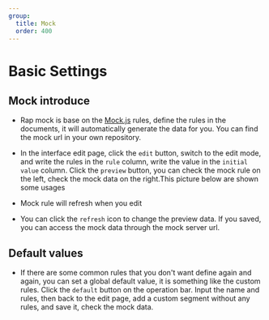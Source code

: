 ```yaml
---
group: 
  title: Mock
  order: 400
---
```


# Basic Settings

## Mock introduce
- Rap mock is base on the [Mock.js](http://mockjs.com/examples.html) rules, define the rules in the documents, it will automatically generate the data for you. You can find the mock url in your own repository.

<code src="./mock/component/mock_path.tsx" inline=true></code>

- In the interface edit page, click the `edit` button, switch to the edit mode, and write the rules in the `rule` column, write the value in the `initial value` column. Click the `preview` button, you can check the mock rule on the left, check the mock data on the right.This picture below are shown some usages
<code src="./mock/component/usages.tsx" inline=true></code>

- Mock rule will refresh when you edit
- You can click the `refresh` icon to change the preview data. If you saved, you can access the mock data through the mock server url.

<code src="./mock/component/data_mock.tsx" inline=true></code>
## Default values

- If there are some common rules that you don't want define again and again, you can set a global default value, it is something like the custom rules. Click the `default` button on the operation bar.
Input the name and rules, then back to the edit page, add a custom segment without any rules, and save it, check the mock data.

<code src="./mock/component/default.tsx" inline=true></code>

<code src="./mock/component/setting.tsx" inline=true></code>

<code src="./mock/component/project.tsx" inline=true></code>

<code src="./mock/component/request.tsx" inline=true></code>



